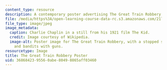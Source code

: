 ```yaml
---
content_type: resource
description: A contemporary poster advertising The Great Train Robbery.
file: /media/https%3A/open-learning-course-data-rc.s3.amazonaws.com/21l-011-the-film-experience-fall-2013/3686842395560abe80498865aff03460_trainrob.jpg
file_type: image/jpeg
image_metadata:
  caption: Charlie Chaplin in a still from his 1921 film The Kid.
  credit: Image courtesy of Wikipedia.
  image-alt: Poster image for The Great Train Robbery, with a stopped steam locomotive
    and bandits with guns.
resourcetype: Image
title: The Great Train Robbery Poster
uid: 36868423-9556-0abe-8049-8865aff03460
---
```

